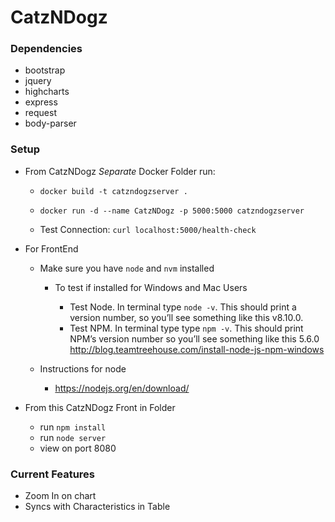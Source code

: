# CatzNDogz

### Dependencies
 * bootstrap
 * jquery
 * highcharts
 * express
 * request
 * body-parser

### Setup

  * From CatzNDogz *Separate* Docker Folder run:

    * `docker build -t catzndogzserver .`

    * `docker run -d --name CatzNDogz -p 5000:5000 catzndogzserver`

    * Test Connection:
`curl localhost:5000/health-check`  

* For FrontEnd
  * Make sure you have `node` and `nvm` installed

    * To test if installed for Windows and Mac Users

      * Test Node. In terminal type `node -v`.
      This should print a version number, so you’ll see something like this v8.10.0.
      * Test NPM. In terminal type type `npm -v`.
      This should print NPM’s version number so you’ll see something like this 5.6.0
      http://blog.teamtreehouse.com/install-node-js-npm-windows

  * Instructions for node
    * https://nodejs.org/en/download/

* From this CatzNDogz Front in Folder
  * run `npm install`
  * run `node server`
  * view on port 8080


### Current Features
  * Zoom In on chart
  * Syncs with Characteristics in Table
